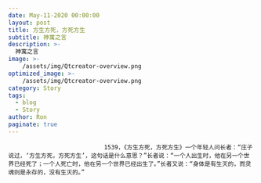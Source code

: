 ```yaml
---
date: May-11-2020 00:00:00
layout: post
title: 方生方死，方死方生
subtitle: 神寓之言
description: >-
  神寓之言
image: >-
    /assets/img/Qtcreator-overview.png
optimized_image: >-
    /assets/img/Qtcreator-overview.png
category: Story
tags:
  - blog
  - Story
author: Ron
paginate: true
---
```


							　　1539，《方生方死，方死方生》一个年轻人问长者：“庄子说过，‘方生方死，方死方生’，这句话是什么意思？”长者说：“一个人出生时，他在另一个世界已经死了；一个人死亡时，他在另一个世界已经出生了。”长者又说：“身体是有生灭的，而灵魂则是永存的，没有生灭的。”
							
							
						